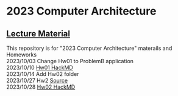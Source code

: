 # 2023 Computer Architecture

## [Lecture Material](http://wiki.csie.ncku.edu.tw/arch/schedule)   
This repository is for "2023 Computer Architecture" materails and Homeworks  
2023/10/03 Change Hw01 to ProblemB application  
2023/10/10 [Hw01 HackMD](https://hackmd.io/0mgg4bxaQpi3AnzZ78uLHA?vie)  
2023/10/14 Add Hw02 folder   
2023/10/27 Hw2 [Source](https://hackmd.io/@hungyuhang/risc-v-hw1)   
2023/10/28 [Hw02 HackMD](https://hackmd.io/@PWCheng/CAHW02)  
